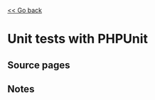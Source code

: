 [<< Go back](https://artoasmith.github.io/sf-preps/)

# Unit tests with PHPUnit

## Source pages

## Notes
